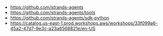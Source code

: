 - https://github.com/strands-agents
- https://github.com/strands-agents/tools
- https://github.com/strands-agents/sdk-python
- https://catalog.us-east-1.prod.workshops.aws/workshops/33f099a6-45a2-47d7-9e3c-a23a6568821e/en-US